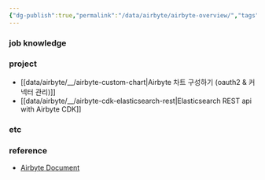 ```yaml
---
{"dg-publish":true,"permalink":"/data/airbyte/airbyte-overview/","tags":["overview","airbyte"],"dgHomeLink":true,"dgShowBacklinks":true,"dgShowLocalGraph":true,"dgShowInlineTitle":true,"dgEnableSearch":true,"dgLinkPreview":"ture","dgShowTags":true,"noteIcon":"","created":"2024-06-30T00:39:32.590+09:00"}
---
```




### job knowledge


### project


- [[data/airbyte/__/airbyte-custom-chart\|Airbyte 차트 구성하기 (oauth2 & 커넥터 관리)]]
- [[data/airbyte/__/airbyte-cdk-elasticsearch-rest\|Elasticsearch REST api with Airbyte CDK]]


### etc


### reference


- [Airbyte Document](https://docs.airbyte.com/)